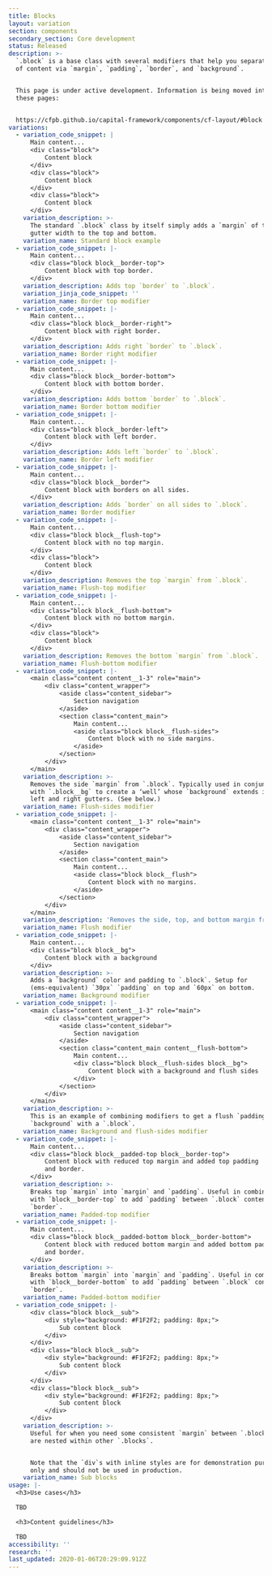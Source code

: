 ```yaml
---
title: Blocks
layout: variation
section: components
secondary_section: Core development
status: Released
description: >-
  `.block` is a base class with several modifiers that help you separate chunks
  of content via `margin`, `padding`, `border`, and `background`.


  This page is under active development. Information is being moved into it from
  these pages:


  https://cfpb.github.io/capital-framework/components/cf-layout/#block
variations:
  - variation_code_snippet: |
      Main content...
      <div class="block">
          Content block
      </div>
      <div class="block">
          Content block
      </div>
      <div class="block">
          Content block
      </div>
    variation_description: >-
      The standard `.block` class by itself simply adds a `margin` of twice the
      gutter width to the top and bottom.
    variation_name: Standard block example
  - variation_code_snippet: |-
      Main content...
      <div class="block block__border-top">
          Content block with top border.
      </div>
    variation_description: Adds top `border` to `.block`.
    variation_jinja_code_snippet: ''
    variation_name: Border top modifier
  - variation_code_snippet: |-
      Main content...
      <div class="block block__border-right">
          Content block with right border.
      </div>
    variation_description: Adds right `border` to `.block`.
    variation_name: Border right modifier
  - variation_code_snippet: |-
      Main content...
      <div class="block block__border-bottom">
          Content block with bottom border.
      </div>
    variation_description: Adds bottom `border` to `.block`.
    variation_name: Border bottom modifier
  - variation_code_snippet: |-
      Main content...
      <div class="block block__border-left">
          Content block with left border.
      </div>
    variation_description: Adds left `border` to `.block`.
    variation_name: Border left modifier
  - variation_code_snippet: |-
      Main content...
      <div class="block block__border">
          Content block with borders on all sides.
      </div>
    variation_description: Adds `border` on all sides to `.block`.
    variation_name: Border modifier
  - variation_code_snippet: |-
      Main content...
      <div class="block block__flush-top">
          Content block with no top margin.
      </div>
      <div class="block">
          Content block
      </div>
    variation_description: Removes the top `margin` from `.block`.
    variation_name: Flush-top modifier
  - variation_code_snippet: |-
      Main content...
      <div class="block block__flush-bottom">
          Content block with no bottom margin.
      </div>
      <div class="block">
          Content block
      </div>
    variation_description: Removes the bottom `margin` from `.block`.
    variation_name: Flush-bottom modifier
  - variation_code_snippet: |-
      <main class="content content__1-3" role="main">
          <div class="content_wrapper">
              <aside class="content_sidebar">
                  Section navigation
              </aside>
              <section class="content_main">
                  Main content...
                  <aside class="block block__flush-sides">
                      Content block with no side margins.
                  </aside>
              </section>
          </div>
      </main>
    variation_description: >-
      Removes the side `margin` from `.block`. Typically used in conjunction
      with `.block__bg` to create a ‘well’ whose `background` extends into the
      left and right gutters. (See below.)
    variation_name: Flush-sides modifier
  - variation_code_snippet: |-
      <main class="content content__1-3" role="main">
          <div class="content_wrapper">
              <aside class="content_sidebar">
                  Section navigation
              </aside>
              <section class="content_main">
                  Main content...
                  <aside class="block block__flush">
                      Content block with no margins.
                  </aside>
              </section>
          </div>
      </main>
    variation_description: 'Removes the side, top, and bottom margin from .block.'
    variation_name: Flush modifier
  - variation_code_snippet: |-
      Main content...
      <div class="block block__bg">
          Content block with a background
      </div>
    variation_description: >-
      Adds a `background` color and padding to `.block`. Setup for
      (ems-equivalent) `30px` `padding` on top and `60px` on bottom.
    variation_name: Background modifier
  - variation_code_snippet: |-
      <main class="content content__1-3" role="main">
          <div class="content_wrapper">
              <aside class="content_sidebar">
                  Section navigation
              </aside>
              <section class="content_main content__flush-bottom">
                  Main content...
                  <div class="block block__flush-sides block__bg">
                      Content block with a background and flush sides
                  </div>
              </section>
          </div>
      </main>
    variation_description: >-
      This is an example of combining modifiers to get a flush `padding` and
      `background` with a `.block`.
    variation_name: Background and flush-sides modifier
  - variation_code_snippet: |-
      Main content...
      <div class="block block__padded-top block__border-top">
          Content block with reduced top margin and added top padding
          and border.
      </div>
    variation_description: >-
      Breaks top `margin` into `margin` and `padding`. Useful in combination
      with `block__border-top` to add `padding` between `.block` contents and
      `border`.
    variation_name: Padded-top modifier
  - variation_code_snippet: |-
      Main content...
      <div class="block block__padded-bottom block__border-bottom">
          Content block with reduced bottom margin and added bottom padding
          and border.
      </div>
    variation_description: >-
      Breaks bottom `margin` into `margin` and `padding`. Useful in combination
      with `block__border-bottom` to add `padding` between `.block` contents and
      `border`.
    variation_name: Padded-bottom modifier
  - variation_code_snippet: |-
      <div class="block block__sub">
          <div style="background: #F1F2F2; padding: 8px;">
              Sub content block
          </div>
      </div>
      <div class="block block__sub">
          <div style="background: #F1F2F2; padding: 8px;">
              Sub content block
          </div>
      </div>
      <div class="block block__sub">
          <div style="background: #F1F2F2; padding: 8px;">
              Sub content block
          </div>
      </div>
    variation_description: >-
      Useful for when you need some consistent `margin` between `.blocks` that
      are nested within other `.blocks`.


      Note that the `div`s with inline styles are for demonstration purposes
      only and should not be used in production.
    variation_name: Sub blocks
usage: |-
  <h3>Use cases</h3>

  TBD

  <h3>Content guidelines</h3>

  TBD
accessibility: ''
research: ''
last_updated: 2020-01-06T20:29:09.912Z
---
```

